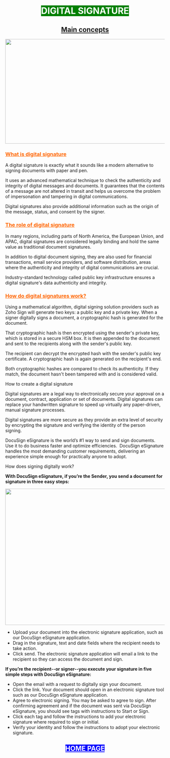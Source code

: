 <h1 style="text-align: center;"><span style="background-color: #008000; color: #ffffff;">DIGITAL SIGNATURE</span></h1>
<h2 style="text-align: center;"><span style="text-decoration: underline; background-color: #ffffff;">Main concepts</span></h2>
<img src="https://www.globalsign.com/application/files/3515/8885/5116/electronic_signature_vs_digital_signature.jpg"  width="630"   height="330">
<section class="common content-area">
<div class="content-wrap bottom-animated animated middle-animated top-animated">
<h3><span style="text-decoration: underline;"><span style="color: #ff6600; text-decoration: underline;">What is digital signature</span></span></h3>
<p>A digital signature is exactly what it sounds like a modern alternative to signing documents with paper and pen.</p>
<p>It uses an advanced mathematical technique to check the authenticity and integrity of digital messages and documents. It guarantees that the contents of a message are not altered in transit and helps us overcome the problem of impersonation and tampering in digital communications.</p>
<p>Digital signatures also provide additional information such as the origin of the message, status, and consent by the signer.</p>
</div>
</section>
<section class="common content-area even">
<div class="content-wrap bottom-animated animated middle-animated top-animated">
<h3><span style="text-decoration: underline;"><span style="color: #ff6600; text-decoration: underline;">The role of digital signature</span></span></h3>
<p>In many regions, including parts of North America, the European Union, and APAC, digital signatures are considered legally binding and hold the same value as traditional document signatures.</p>
<p>In addition to digital document signing, they are also used for financial transactions, email service providers, and software distribution, areas where the authenticity and integrity of digital communications are crucial.</p>
<p>Industry-standard technology called public key infrastructure ensures a digital signature's data authenticity and integrity.</p>
</div>
</section>
<section class="common content-area">
<div class="content-wrap bottom-animated animated middle-animated top-animated">
<h3><span style="text-decoration: underline;"><span style="color: #ff6600; text-decoration: underline;">How do digital signatures work?</span></span></h3>
<p>Using a mathematical algorithm, digital signing solution providers such as Zoho Sign will generate two keys: a public key and a private key. When a signer digitally signs a document, a cryptographic hash is generated for the document.</p>
<p>That cryptographic hash is then encrypted using the sender's private key, which is stored in a secure HSM box. It is then appended to the document and sent to the recipients along with the sender's public key.</p>
<p>The recipient can decrypt the encrypted hash with the sender's public key certificate. A cryptographic hash is again generated on the recipient's end.</p>
<p>Both cryptographic hashes are compared to check its authenticity. If they match, the document hasn't been tampered with and is considered valid.</p>
</div>
</section>
How to create a digital signature

Digital signatures are a legal way to electronically secure your approval on a document, contract, application or set of documents. Digital signatures can replace your handwritten signature to speed up virtually any paper-driven, manual signature processes.

Digital signatures are more secure as they provide an extra level of security by encrypting the signature and verifying the identity of the person signing.  

DocuSign eSignature is the world’s #1 way to send and sign documents.  Use it to do business faster and optimize efficiencies.  DocuSign eSignature handles the most demanding customer requirements, delivering an experience simple enough for practically anyone to adopt.

How does signing digitally work?

<p><strong>With&nbsp;DocuSign eSignature, if you&rsquo;re the Sender, you send a document for signature in three easy steps:</strong></p>
<img src="https://zonavalue.com/wp-content/uploads/2019/12/docusign.jpg"  width="630"   height="430">
<ul>
<li>Upload your document&nbsp;into the electronic signature application, such as our DocuSign eSignature application.</li>
<li>Drag in the signature, text and date fields where the recipient needs to take action.</li>
<li>Click send. The electronic signature application will email a link to the recipient so they can access the document and sign.</li>
</ul>
<p><strong>If you&rsquo;re the recipient--or signer--you execute your signature in five simple steps with&nbsp;DocuSign eSignature:</strong></p>
<ul>
<li>Open the email&nbsp;with a request to digitally sign your document.</li>
<li>Click the link. Your document should open in an electronic signature tool such as our&nbsp;DocuSign eSignature&nbsp;application.</li>
<li>Agree to electronic signing. You may be asked to agree to sign. After confirming agreement and if the document was sent via&nbsp;DocuSign eSignature, you should see tags with instructions to Start or Sign.</li>
<li>Click each tag&nbsp;and follow the instructions to add your electronic signature where required to sign or initial.</li>
<li>Verify your identity&nbsp;and follow the instructions to adopt your electronic signature.</li>
</ul>

<h2 style="text-align: center;"><span style="background-color: #0000ff; color: #ffffff;"><a style="background-color: #0000ff; color: #ffffff;" href="https://jaimuspl21.github.io/CYBER-SECURITY/index.html">HOME PAGE</a></span></h2>


